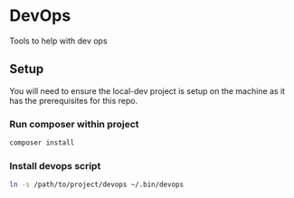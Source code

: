 # DevOps
Tools to help with dev ops

## Setup
You will need to ensure the local-dev project is setup on the machine as it has the prerequisites for this repo.

### Run composer within project
```bash
composer install
```

### Install devops script
```bash
ln -s /path/to/project/devops ~/.bin/devops
```